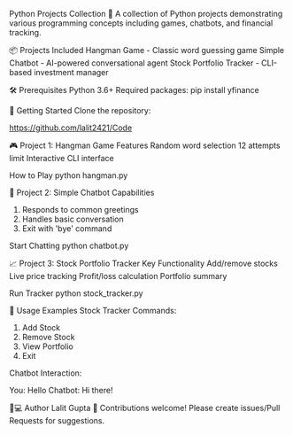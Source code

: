 Python Projects Collection 🐍
A collection of Python projects demonstrating various programming concepts including games, chatbots, and financial tracking.

📦 Projects Included
Hangman Game - Classic word guessing game
Simple Chatbot - AI-powered conversational agent
Stock Portfolio Tracker - CLI-based investment manager

🛠️ Prerequisites
Python 3.6+
Required packages:
pip install yfinance

🚀 Getting Started
Clone the repository:

https://github.com/lalit2421/Code

🎮 Project 1: Hangman Game
Features
Random word selection
12 attempts limit
Interactive CLI interface

How to Play
python hangman.py

💬 Project 2: Simple Chatbot
Capabilities
1. Responds to common greetings
2. Handles basic conversation
3. Exit with 'bye' command

Start Chatting
python chatbot.py

📈 Project 3: Stock Portfolio Tracker
Key Functionality
Add/remove stocks
Live price tracking
Profit/loss calculation
Portfolio summary

Run Tracker
python stock_tracker.py

📝 Usage Examples
Stock Tracker Commands:

1. Add Stock
2. Remove Stock
3. View Portfolio
4. Exit
   

Chatbot Interaction:

You: Hello
Chatbot: Hi there!

👨💻 Author
 Lalit Gupta
🤝 Contributions welcome! Please create issues/Pull Requests for suggestions.
